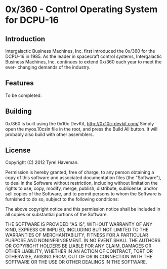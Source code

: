 # 0x/360 - Control Operating System for DCPU-16

## Introduction

Intergalactic Business Machines, Inc. first introduced the 0x/360 for the
DCPU-16 in 1985. As the leader in spacecraft control systems, Intergalactic
Business Machines, Inc. continues to extend 0x/360 each year to meet the ever-
changing demands of the industry.

## Features

To be completed.

## Building

0x/360 is built using the 0x10c DevKit, http://0x10c-devkit.com/
Simply open the myos.10csln file in the root, and press the Build All button.
It will probably also build with other assemblers.

## License

Copyright (C) 2012 Tyrel Haveman.

Permission is hereby granted, free of charge, to any person obtaining a copy of this software and associated documentation files (the "Software"), to deal in the Software without restriction, including without limitation the rights to use, copy, modify, merge, publish, distribute, sublicense, and/or sell copies of the Software, and to permit persons to whom the Software is furnished to do so, subject to the following conditions:

The above copyright notice and this permission notice shall be included in all copies or substantial portions of the Software.

THE SOFTWARE IS PROVIDED "AS IS", WITHOUT WARRANTY OF ANY KIND, EXPRESS OR IMPLIED, INCLUDING BUT NOT LIMITED TO THE WARRANTIES OF MERCHANTABILITY, FITNESS FOR A PARTICULAR PURPOSE AND NONINFRINGEMENT. IN NO EVENT SHALL THE AUTHORS OR COPYRIGHT HOLDERS BE LIABLE FOR ANY CLAIM, DAMAGES OR OTHER LIABILITY, WHETHER IN AN ACTION OF CONTRACT, TORT OR OTHERWISE, ARISING FROM, OUT OF OR IN CONNECTION WITH THE SOFTWARE OR THE USE OR OTHER DEALINGS IN THE SOFTWARE.

